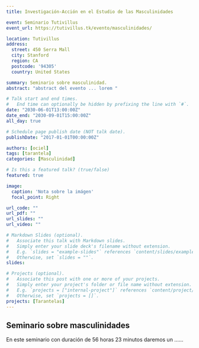 ```yaml
---
title: Investigación-Acción en el Estudio de las Masculinidades

event: Seminario Tutivillus
event_url: https://tutivillus.tk/evento/masculinidades/

location: Tutivillus
address:
  street: 450 Serra Mall
  city: Stanford
  region: CA
  postcode: '94305'
  country: United States

summary: Seminario sobre masculinidad.
abstract: "abstract del evento ... lorem "

# Talk start and end times.
#   End time can optionally be hidden by prefixing the line with `#`.
date: "2030-06-01T13:00:00Z"
date_end: "2030-09-01T15:00:00Z"
all_day: true

# Schedule page publish date (NOT talk date).
publishDate: "2017-01-01T00:00:00Z"

authors: [ociel]
tags: [tarantela]
categories: [Masculinidad]  

# Is this a featured talk? (true/false)
featured: true

image:
  caption: 'Nota sobre la imágen'
  focal_point: Right

url_code: ""
url_pdf: ""
url_slides: ""
url_video: ""

# Markdown Slides (optional).
#   Associate this talk with Markdown slides.
#   Simply enter your slide deck's filename without extension.
#   E.g. `slides = "example-slides"` references `content/slides/example-slides.md`.
#   Otherwise, set `slides = ""`.
slides:

# Projects (optional).
#   Associate this post with one or more of your projects.
#   Simply enter your project's folder or file name without extension.
#   E.g. `projects = ["internal-project"]` references `content/project/deep-learning/index.md`.
#   Otherwise, set `projects = []`.
projects: [Tarantelas]
---
```


## Seminario sobre masculinidades



En este seminario con duración de 56 horas 23 minutos daremos un  ......
